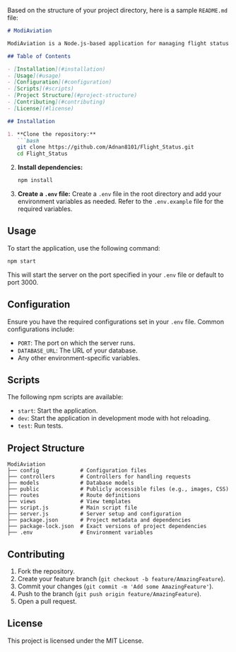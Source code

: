 Based on the structure of your project directory, here is a sample `README.md` file:

```markdown
# ModiAviation

ModiAviation is a Node.js-based application for managing flight status and related aviation services.

## Table of Contents

- [Installation](#installation)
- [Usage](#usage)
- [Configuration](#configuration)
- [Scripts](#scripts)
- [Project Structure](#project-structure)
- [Contributing](#contributing)
- [License](#license)

## Installation

1. **Clone the repository:**
   ```bash
   git clone https://github.com/Adnan8101/Flight_Status.git
   cd Flight_Status
   ```

2. **Install dependencies:**
   ```bash
   npm install
   ```

3. **Create a `.env` file:**
   Create a `.env` file in the root directory and add your environment variables as needed. Refer to the `.env.example` file for the required variables.

## Usage

To start the application, use the following command:

```bash
npm start
```

This will start the server on the port specified in your `.env` file or default to port 3000.

## Configuration

Ensure you have the required configurations set in your `.env` file. Common configurations include:

- `PORT`: The port on which the server runs.
- `DATABASE_URL`: The URL of your database.
- Any other environment-specific variables.

## Scripts

The following npm scripts are available:

- `start`: Start the application.
- `dev`: Start the application in development mode with hot reloading.
- `test`: Run tests.

## Project Structure

```
ModiAviation
├── config             # Configuration files
├── controllers        # Controllers for handling requests
├── models             # Database models
├── public             # Publicly accessible files (e.g., images, CSS)
├── routes             # Route definitions
├── views              # View templates
├── script.js          # Main script file
├── server.js          # Server setup and configuration
├── package.json       # Project metadata and dependencies
├── package-lock.json  # Exact versions of project dependencies
├── .env               # Environment variables
```

## Contributing

1. Fork the repository.
2. Create your feature branch (`git checkout -b feature/AmazingFeature`).
3. Commit your changes (`git commit -m 'Add some AmazingFeature'`).
4. Push to the branch (`git push origin feature/AmazingFeature`).
5. Open a pull request.

## License

This project is licensed under the MIT License.
```
